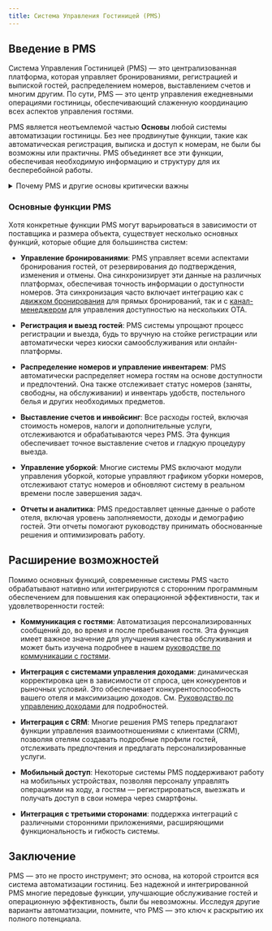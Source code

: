 ```yaml
---
title: Система Управления Гостиницей (PMS)
---
```


## Введение в PMS

Система Управления Гостиницей (PMS) — это централизованная платформа, которая управляет бронированиями, регистрацией и выпиской гостей, распределением номеров, выставлением счетов и многим другим. По сути, PMS — это центр управления ежедневными операциями гостиницы, обеспечивающий слаженную координацию всех аспектов управления гостями.

PMS является неотъемлемой частью **Основы** любой системы автоматизации гостиницы. Без нее продвинутые функции, такие как автоматическая регистрация, выписка и доступ к номерам, не были бы возможны или практичны. PMS объединяет все эти функции, обеспечивая необходимую информацию и структуру для их бесперебойной работы.

<details>
  <summary>Почему PMS и другие основы критически важны</summary>

  Представьте, что вы пытаетесь внедрить систему самообслуживания регистрации без PMS. Как система узнает, какой гость прибывает, на какие даты и какой номер ему назначен? Та же проблема возникает с автоматическим доступом в номер: без PMS, как узнать, какой ключ от номера сгенерировать или деактивировать? PMS содержит всю критически важную информацию, необходимую для автоматизации этих процессов, делая ее незаменимым компонентом любой технологической инфраструктуры отеля.

  Вполне возможно, например, управлять отелем, используя всего два канала (таких как Airbnb и Booking.com), без собственного веб-сайта, синхронизируя доступность через функционал iCal. Такая настройка фактически обходит необходимость в основных компонентах инфраструктуры, таких как канал-менеджер, PMS и движок бронирования. Хотя это может показаться проще на первый взгляд, в дальнейшем это усложняет автоматизацию.

  Например, если вы хотите внедрить автоматическую регистрацию, выезд и системы доступа в номера, эти системы должны будут напрямую подключаться к обоим каналам для получения информации о бронировании. Кроме того, если вы получаете прямые бронирования, вам нужно будет вручную вводить их в одну или несколько этих систем, чтобы все оставалось синхронизированным. Этот ручной процесс не только увеличивает вероятность ошибок, но и снижает эффективность и надежность, которые автоматизация должна обеспечивать. Надежная PMS устраняет эти проблемы, централизуя всю информацию о бронированиях и делая ее доступной для всех других автоматизированных систем.
  
</details>

### Основные функции PMS

Хотя конкретные функции PMS могут варьироваться в зависимости от поставщика и размера объекта, существует несколько основных функций, которые общие для большинства систем:

- **Управление бронированиями**: PMS управляет всеми аспектами бронирования гостей, от резервирования до подтверждения, изменения и отмены. Она синхронизирует эти данные на различных платформах, обеспечивая точность информации о доступности номеров. Эта синхронизация часто включает интеграцию как с [движком бронирования](booking-engine.md) для прямых бронирований, так и с [канал-менеджером](channel-management.md) для управления доступностью на нескольких OTA.

- **Регистрация и выезд гостей**: PMS системы упрощают процесс регистрации и выезда, будь то вручную на стойке регистрации или автоматически через киоски самообслуживания или онлайн-платформы.

- **Распределение номеров и управление инвентарем**: PMS автоматически распределяет номера гостям на основе доступности и предпочтений. Она также отслеживает статус номеров (заняты, свободны, на обслуживании) и инвентарь удобств, постельного белья и других необходимых предметов.

- **Выставление счетов и инвойсинг**: Все расходы гостей, включая стоимость номеров, налоги и дополнительные услуги, отслеживаются и обрабатываются через PMS. Эта функция обеспечивает точное выставление счетов и гладкую процедуру выезда.

- **Управление уборкой**: Многие системы PMS включают модули управления уборкой, которые управляют графиком уборки номеров, отслеживают статус номеров и обновляют систему в реальном времени после завершения задач.

- **Отчеты и аналитика**: PMS предоставляет ценные данные о работе отеля, включая уровень заполняемости, доходы и демографию гостей. Эти отчеты помогают руководству принимать обоснованные решения и оптимизировать работу.

## Расширение возможностей

Помимо основных функций, современные системы PMS часто обрабатывают нативно или интегрируются с сторонним программным обеспечением для повышения как операционной эффективности, так и удовлетворенности гостей:

- **Коммуникация с гостями**: Автоматизация персонализированных сообщений до, во время и после пребывания гостя. Эта функция имеет важное значение для улучшения качества обслуживания и может быть изучена подробнее в нашем [руководстве по коммуникации с гостями](../guest-facing/guest-communication.md).

- **Интеграция с системами управления доходами**: динамическая корректировка цен в зависимости от спроса, цен конкурентов и рыночных условий. Это обеспечивает конкурентоспособность вашего отеля и максимизацию доходов. См. [Руководство по управлению доходами](../operational/revenue-pricing.md) для подробностей.

- **Интеграция с CRM**: Многие решения PMS теперь предлагают функции управления взаимоотношениями с клиентами (CRM), позволяя отелям создавать подробные профили гостей, отслеживать предпочтения и предлагать персонализированные услуги.

- **Мобильный доступ**: Некоторые системы PMS поддерживают работу на мобильных устройствах, позволяя персоналу управлять операциями на ходу, а гостям — регистрироваться, выезжать и получать доступ в свои номера через смартфоны.

- **Интеграция с третьими сторонами**: поддержка интеграций с различными сторонними приложениями, расширяющими функциональность и гибкость системы.

## Заключение

PMS — это не просто инструмент; это основа, на которой строится вся система автоматизации гостиниц. Без надежной и интегрированной PMS многие передовые функции, улучшающие обслуживание гостей и операционную эффективность, были бы невозможны. Исследуя другие варианты автоматизации, помните, что PMS — это ключ к раскрытию их полного потенциала.
